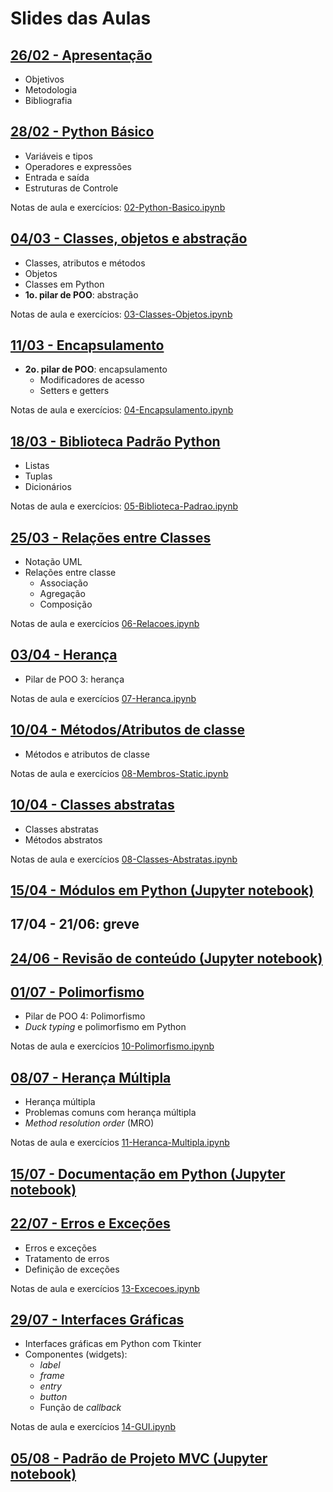 # Slides das Aulas

## [26/02 - Apresentação](./slides/01-intro/01-intro.html)
 - Objetivos
 - Metodologia
 - Bibliografia

## [28/02 - Python Básico](./slides/02-python-basico/02-python-basico.html)
 - Variáveis e tipos
 - Operadores e expressões
 - Entrada e saída
 - Estruturas de Controle

Notas de aula e exercícios: [02-Python-Basico.ipynb](./slides/02-python-basico/02-Python-Basico.ipynb)

## [04/03 - Classes, objetos e abstração](./slides/03-classes-objetos/03-classes-objetos.html)
 - Classes, atributos e métodos
 - Objetos
 - Classes em Python
 - **1o. pilar de POO**: abstração

Notas de aula e exercícios: [03-Classes-Objetos.ipynb](./slides/03-classes-objetos/03-Classes-Objetos.ipynb)

## [11/03 - Encapsulamento](./slides/04-encapsulamento/04-encapsulamento.html)
 - **2o. pilar de POO**: encapsulamento
    - Modificadores de acesso
    - Setters e getters

Notas de aula e exercícios: [04-Encapsulamento.ipynb](./slides/04-encapsulamento/04-Encapsulamento.ipynb)

## [18/03 - Biblioteca Padrão Python](./slides/05-biblioteca-padrao/05-biblioteca-padrao.html)
 - Listas
 - Tuplas
 - Dicionários

Notas de aula e exercícios: [05-Biblioteca-Padrao.ipynb](./slides/05-biblioteca-padrao/05-Biblioteca-Padrao.ipynb)

## [25/03 - Relações entre Classes](./slides/06-relacoes/06-relacoes.html)
 - Notação UML
 - Relações entre classe
    - Associação
    - Agregação
    - Composição

Notas de aula e exercícios [06-Relacoes.ipynb](./slides/06-relacoes/06-Relacoes.ipynb)

## [03/04 - Herança](./slides/07-heranca/07-heranca.html)
 - Pilar de POO 3: herança

Notas de aula e exercícios [07-Heranca.ipynb](./slides/07-heranca/07-Heranca.ipynb)

## [10/04 - Métodos/Atributos de classe](./slides/08-membros-static/08-membros-static.html)
 - Métodos e atributos de classe

Notas de aula e exercícios [08-Membros-Static.ipynb](./slides/08-membros-static/08-Membros-Static.ipynb)

## [10/04 - Classes abstratas](./slides/08-classes-abstratas/08-classes-abstratas.html)
 - Classes abstratas
 - Métodos abstratos

Notas de aula e exercícios [08-Classes-Abstratas.ipynb](./slides/08-classes-abstratas/08-Classes-Abstratas.ipynb)

## [15/04 - Módulos em Python (Jupyter notebook)](./slides/09-modulos/09-Modulos.ipynb)

## 17/04 - 21/06: greve

## [24/06 - Revisão de conteúdo (Jupyter notebook)](./slides/poo_conceitos/poo_conceitos.ipynb)

## [01/07 - Polimorfismo](./slides/10-polimorfismo/10-polimorfismo.html)
 - Pilar de POO 4: Polimorfismo
 - *Duck typing* e polimorfismo em Python

Notas de aula e exercícios [10-Polimorfismo.ipynb](./slides/10-polimorfismo/10-Polimorfismo.ipynb)

## [08/07 - Herança Múltipla](./slides/11-heranca-multipla/11-heranca-multipla.html)
 - Herança múltipla
 - Problemas comuns com herança múltipla
 - *Method resolution order* (MRO)

Notas de aula e exercícios [11-Heranca-Multipla.ipynb](./slides/11-heranca-multipla/11-Heranca-Multipla.ipynb)

## [15/07 - Documentação em Python (Jupyter notebook)](./slides/12-documentacao/12-Documentacao.ipynb)

## [22/07 - Erros e Exceções](./slides/13-excecoes/13-excecoes.html)
 - Erros e exceções
 - Tratamento de erros
 - Definição de exceções

Notas de aula e exercícios [13-Excecoes.ipynb](./slides/13-excecoes/13-Excecoes.ipynb)

## [29/07 - Interfaces Gráficas](./slides/14-gui/14-gui.html)
- Interfaces gráficas em Python com Tkinter
- Componentes (widgets):
   - *label*
   - *frame*
   - *entry*
   - *button*
   - Função de *callback*

Notas de aula e exercícios [14-GUI.ipynb](./slides/14-gui/14-GUI.ipynb)

## [05/08 - Padrão de Projeto MVC (Jupyter notebook)](./slides/15-mvc/15-MVC.ipynb)

<!--

## [20/06 - GUI 2 (Jupyter notebook)](./slides/16-gui2/16-GUI2.ipynb)

## 04/07 - Projeto Final I: Ver SIGAA

## 06/07 - Projeto Final I: Ver SIGAA

[Solução para a calculadora](./15-gui/calculadora_resolucao.ipynb)

## [18 - 05/07 - Projeto Final (Jupyter notebook)](./18-projeto-final/Projeto_Final_2022.1.ipynb)

[Dicas para implementação](./18-projeto-final/Projeto_Final_dicas.ipynb)

## [23 - 31/01 - Projeto Final 1(Jupyter notebook)](./23-projeto_final1/23-Projeto_Final_parte1.ipynb)
- Implementação do projeto final -- parte 1

## [24 - 02/02 - Projeto Final 2(Jupyter notebook)](./24-projeto_final2/24-Projeto_Final_parte2.ipynb)
- Implementação do projeto final -- parte 2

-->
